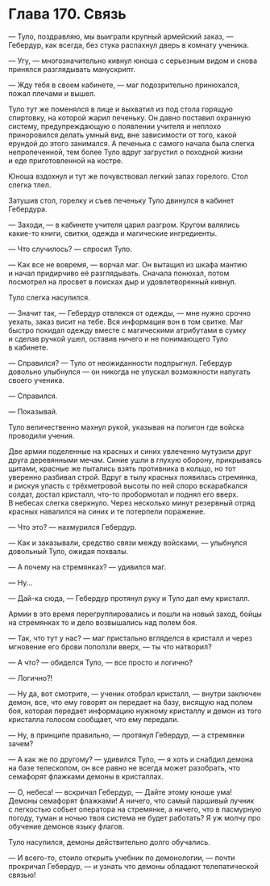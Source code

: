 # Глава 170. Связь

— Туло, поздравляю, мы выиграли крупный армейский заказ, — Гебердур, как всегда, без стука распахнул дверь в комнату ученика.

— Угу, — многозначительно кивнул юноша с серьезным видом и снова принялся разглядывать манускрипт.

— Жду тебя в своем кабинете, — маг подозрительно принюхался, пожал плечами и вышел.

Туло тут же поменялся в лице и выхватил из под стола горящую спиртовку, на которой жарил печеньку. Он давно поставил охранную систему, предупреждающую о появлении учителя и неплохо приноровился делать умный вид, вне зависимости от того, какой ерундой до этого занимался. А печенька с самого начала была слегка непропеченной, тем более Туло вдруг загрустил о походной жизни и еде приготовленной на костре.

Юноша вздохнул и тут же почувствовал легкий запах горелого. Стол слегка тлел.

Затушив стол, горелку и съев печеньку Туло двинулся в кабинет Гебердура.

— Заходи, — в кабинете учителя царил разгром. Кругом валялись какие-то книги, свитки, одежда и магические ингредиенты.

— Что случилось? — спросил Туло.

— Как все не вовремя, — ворчал маг. Он вытащил из шкафа мантию и начал придирчиво её разглядывать. Сначала понюхал, потом посмотрел на просвет в поисках дыр и удовлетворенный кивнул.

Туло слегка насупился.

— Значит так, — Гебердур отвлекся от одежды, — мне нужно срочно уехать, заказ висит на тебе. Вся информация вон в том свитке. Маг быстро покидал одежду вместе с магическими атрибутами в сумку и сделав ручкой ушел, оставив ничего и не понимающего Туло в кабинете.

— Справился? — Туло от неожиданности подпрыгнул. Гебердур довольно улыбнулся — он никогда не упускал возможности напугать своего ученика.

— Справился.

— Показывай.

Туло величественно махнул рукой, указывая на полигон где войска проводили учения.

Две армии поделенные на красных и синих увлеченно мутузили друг друга деревянными мечам. Синие ушли в глухую оборону, прикрываясь щитами, красные же пытались взять противника в кольцо, но тот уверенно разбивал строй. Вдруг в тылу красных появилась стремянка, и рискуя упасть с трёхметровой высоты по ней споро вскарабкался солдат, достал кристалл, что-то пробормотал и поднял его вверх. В небесах слегка сверкнуло. Через несколько минут резервный отряд красных навалился на синих и те потерпели поражение.

— Что это? — нахмурился Гебердур.

— Как и заказывали, средство связи между войсками, — улыбнулся довольный Туло, ожидая похвалы.

— А почему на стремянках? — удивился маг.

— Ну...

— Дай-ка сюда, — Гебердур протянул руку и Туло дал ему кристалл.

Армии в это время перегруппировались и пошли на новый заход, бойцы на стремянках то и дело возвышались над полем боя.

— Так, что тут у нас? — маг пристально вгляделся в кристалл и через мгновение его брови поползли вверх, — ты что натворил?

— А что? — обиделся Туло, — все просто и логично?

— Логично?!

— Ну да, вот смотрите, — ученик отобрал кристалл, — внутри заключен демон, все, что ему говорят он передает на базу, висящую над полем боя, которая передает информацию нужному кристаллу и демон из того кристалла голосом сообщает, что ему передали.

— Ну, в принципе правильно, — протянул Гебердур, — а стремянки зачем?

— А как же по другому? — удивился Туло, — я хоть и снабдил демона на базе телескопом, он все равно не всегда может разобрать, что семафорят флажками демоны в кристаллах.

— О, небеса! — вскричал Гебердур, — Дайте этому юноше ума! Демоны семафорят флажками! А ничего, что самый паршивый лучник с легкостью собьет оператора на стремянке, а ничего, что в пасмурную погоду, туман и ночью твоя система не будет работать? Я уж молчу про обучение демонов языку флагов.

Туло насупился, демоны действительно долго обучались.

— И всего-то, стоило открыть учебник по демонологии, — почти прокричал Гебердур, — и узнать что демоны обладают телепатической связью!


